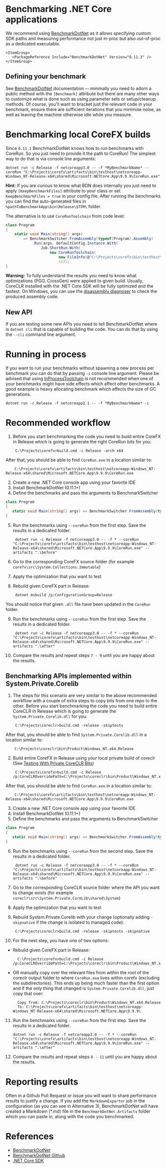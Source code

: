 # Benchmarking .NET Core applications

We recommend using [BenchmarkDotNet](https://github.com/dotnet/BenchmarkDotNet) as it allows specifying custom SDK paths and measuring performance not just in-proc but also out-of-proc as a dedicated executable.

```
<ItemGroup>
   <PackageReference Include="BenchmarkDotNet" Version="0.11.3" />
</ItemGroup>
```

## Defining your benchmark

See [BenchmarkDotNet](https://benchmarkdotnet.org/articles/guides/getting-started.html) documentation -- minimally you need to adorn a public method with the `[Benchmark]` attribute but there are many other ways to customize what is done such as using parameter sets or setup/cleanup methods. Of course, you'll want to bracket just the relevant code in your benchmark, ensure there are sufficient iterations that you minimise noise, as well as leaving the machine otherwise idle while you measure.

# Benchmarking local CoreFX builds

Since `0.11.1` BenchmarkDotNet knows how to run benchmarks with CoreRun. So you just need to provide it the path to CoreRun! The simplest way to do that is via console line arguments:

    dotnet run -c Release -f netcoreapp3.0 -- -f *MyBenchmarkName* --coreRun "C:\Projects\corefx\artifacts\bin\testhost\netcoreapp-Windows_NT-Release-x64\shared\Microsoft.NETCore.App\9.9.9\CoreRun.exe"

**Hint:** If you are curious to know what BDN does internally you just need to apply `[KeepBenchmarkFiles]` attribute to your class or set `KeepBenchmarkFiles = true` in your config file. After running the benchmarks you can find the auto-generated files in `%pathToBenchmarkApp\bin\Release\$TFM\` folder.

The alternative is to use `CoreRunToolchain` from code level:

```cs
class Program
{
    static void Main(string[] args)
        => BenchmarkSwitcher.FromAssembly(typeof(Program).Assembly)
            .Run(args, DefaultConfig.Instance.With(
                Job.ShortRun.With(
                    new CoreRunToolchain(
                        new FileInfo(@"C:\Projects\corefx\bin\testhost\netcoreapp-Windows_NT-Release-x64\shared\Microsoft.NETCore.App\9.9.9\CoreRun.exe")
                        ))));
}
```


**Warning:** To fully understand the results you need to know what optimizations (PGO, CrossGen) were applied to given build. Usually, CoreCLR installed with the .NET Core SDK will be fully optimized and the fastest. On Windows, you can use the [disassembly diagnoser](http://adamsitnik.com/Disassembly-Diagnoser/) to check the produced assembly code.

## New API

If you are testing some new APIs you need to tell BenchmarkDotNet where is `dotnet cli` that is capable of building the code. You can do that by using the `--cli` command line argument.

# Running in process

If you want to run your benchmarks without spawning a new process per benchmark you can do that by passing `-i` console line argument. Please be advised that using [InProcessToolchain](https://benchmarkdotnet.org/articles/configs/toolchains.html#sample-introinprocess) is not recommended when one of your benchmarks might have side effects which affect other benchmarks. A good example is heavy allocating benchmark which affects the size of GC generations.

    dotnet run -c Release -f netcoreapp2.1 -- -f *MyBenchmarkName* -i

# Recommended workflow

1. Before you start benchmarking the code you need to build entire CoreFX in Release which is going to generate the right CoreRun bits for you:

        C:\Projects\corefx>build.cmd -c Release -arch x64

After that, you should be able to find `CoreRun.exe` in a location similar to:

        C:\Projects\corefx\artifacts\bin\testhost\netcoreapp-Windows_NT-Release-x64\shared\Microsoft.NETCore.App\9.9.9\CoreRun.exe

2. Create a new .NET Core console app using your favorite IDE
3. Install BenchmarkDotNet (0.11.1+)
4. Define the benchmarks and pass the arguments to BenchmarkSwitcher

```cs
class Program
{
   static void Main(string[] args) => BenchmarkSwitcher.FromAssembly(typeof(Program).Assembly).Run(args);
}
```
5. Run the benchmarks using `--coreRun` from the first step. Save the results in a dedicated folder.

        dotnet run -c Release -f netcoreapp3.0 -- -f * --coreRun "C:\Projects\corefx\artifacts\bin\testhost\netcoreapp-Windows_NT-Release-x64\shared\Microsoft.NETCore.App\9.9.9\CoreRun.exe" --artifacts ".\before"

6. Go to the corresponding CoreFX source folder (for example `corefx\src\System.Collections.Immutable`)
7. Apply the optimization that you want to test
8. Rebuild given CoreFX part in Release:

        dotnet msbuild /p:ConfigurationGroup=Release

You should notice that given `.dll` file have been updated in the `CoreRun` folder.

9. Run the benchmarks using `--coreRun` from the first step. Save the results in a dedicated folder.

        dotnet run -c Release -f netcoreapp3.0 -- -f * --coreRun "C:\Projects\corefx\artifacts\bin\testhost\netcoreapp-Windows_NT-Release-x64\shared\Microsoft.NETCore.App\9.9.9\CoreRun.exe" --artifacts ".\after"

10. Compare the results and repeat steps `7 - 9` until you are happy about the results.

## Benchmarking APIs implemented within System.Private.Corelib

1. The steps for this scenario are very similar to the above recommended workflow with a couple of extra steps to copy bits from one repo to the other. Before you start benchmarking the code you need to build entire CoreCLR in Release which is going to generate the `System.Private.Corelib.dll` for you:

        C:\Projects\coreclr>build.cmd -release -skiptests

After that, you should be able to find `System.Private.Corelib.dll` in a location similar to:

        C:\Projects\coreclr\bin\Product\Windows_NT.x64.Release

2. Build entire CoreFX in Release using your local private build of coreclr (See [Testing With Private CoreCLR Bits](https://github.com/dotnet/corefx/blob/master/Documentation/project-docs/developer-guide.md#testing-with-private-coreclr-bits))

        C:\Projects\corefx>build.cmd -c Release /p:CoreCLROverridePath=C:\Projects\coreclr\bin\Product\Windows_NT.x64.Release

After that, you should be able to find `CoreRun.exe` in a location similar to:

        C:\Projects\corefx\artifacts\bin\testhost\netcoreapp-Windows_NT-Release-x64\shared\Microsoft.NETCore.App\9.9.9\CoreRun.exe

3. Create a new .NET Core console app using your favorite IDE
4. Install BenchmarkDotNet (0.11.1+)
5. Define the benchmarks and pass the arguments to BenchmarkSwitcher

```cs
class Program
{
   static void Main(string[] args) => BenchmarkSwitcher.FromAssembly(typeof(Program).Assembly).Run(args);
}
```
6. Run the benchmarks using `--coreRun` from the second step. Save the results in a dedicated folder.

        dotnet run -c Release -f netcoreapp3.0 -- -f * --coreRun "C:\Projects\corefx\artifacts\bin\testhost\netcoreapp-Windows_NT-Release-x64\shared\Microsoft.NETCore.App\9.9.9\CoreRun.exe" --artifacts ".\before"

7. Go to the corresponding CoreCLR source folder where the API you want to change exists (for example `coreclr\src\System.Private.CoreLib\shared\System`)
8. Apply the optimization that you want to test
9. Rebuild System.Private.Corelib with your change (optionally adding `-skipnative` if the change is isolated to managed code):

        C:\Projects\coreclr>build.cmd -release -skiptests -skipnative

10. For the next step, you have one of two options:

  - Rebuild given CoreFX part in Release:

          C:\Projects\corefx>build.cmd -c Release /p:CoreCLROverridePath=C:\Projects\coreclr\bin\Product\Windows_NT.x64.Release

  - OR manually copy over the relevant files from within the root of the coreclr output folder to where `CoreRun.exe` lives within corefx (excluding the subdirectories). This ends up being much faster than the first option and if the only thing that changed is   `System.Private.Corelib.dll`, just copy that over:

          Copy from: C:\Projects\coreclr\bin\Product\Windows_NT.x64.Release
          To: C:\Projects\corefx\artifacts\bin\testhost\netcoreapp-Windows_NT-Release-x64\shared\Microsoft.NETCore.App\9.9.9\

11. Run the benchmarks using `--coreRun` from the first step. Save the results in a dedicated folder.

        dotnet run -c Release -f netcoreapp3.0 -- -f * --coreRun "C:\Projects\corefx\artifacts\bin\testhost\netcoreapp-Windows_NT-Release-x64\shared\Microsoft.NETCore.App\9.9.9\CoreRun.exe" --artifacts ".\after"

12. Compare the results and repeat steps `8 - 11` until you are happy about the results.

# Reporting results

Often in a Github Pull Request or issue you will want to share performance results to justify a change. If you add the `MarkdownExporter` job in the configuration (as you can see in Alternative 3), BenchmarkDotNet will have created a Markdown (*.md) file in the `BenchmarkDotNet.Artifacts` folder which you can paste in, along with the code you benchmarked.

# References
- [BenchmarkDotNet](http://benchmarkdotnet.org/)
- [BenchmarkDotNet Github](https://github.com/dotnet/BenchmarkDotNet)
- [.NET Core SDK](https://github.com/dotnet/core-setup)
